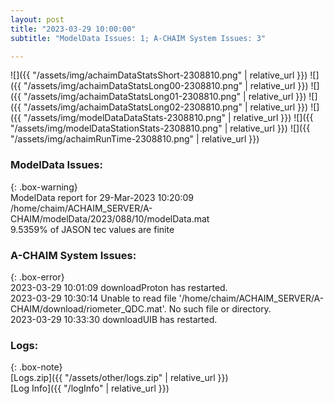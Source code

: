 ```yaml
---
layout: post
title: "2023-03-29 10:00:00"
subtitle: "ModelData Issues: 1; A-CHAIM System Issues: 3"

---
```


![]({{ "/assets/img/achaimDataStatsShort-2308810.png" | relative_url }})
![]({{ "/assets/img/achaimDataStatsLong00-2308810.png" | relative_url }})
![]({{ "/assets/img/achaimDataStatsLong01-2308810.png" | relative_url }})
![]({{ "/assets/img/achaimDataStatsLong02-2308810.png" | relative_url }})
![]({{ "/assets/img/modelDataDataStats-2308810.png" | relative_url }})
![]({{ "/assets/img/modelDataStationStats-2308810.png" | relative_url }})
![]({{ "/assets/img/achaimRunTime-2308810.png" | relative_url }})


### ModelData Issues:  
  
{: .box-warning}  
 ModelData report for 29-Mar-2023 10:20:09   
 /home/chaim/ACHAIM_SERVER/A-CHAIM/modelData/2023/088/10/modelData.mat   
 9.5359% of JASON tec values are finite   
  
### A-CHAIM System Issues:  
  
{: .box-error}  
2023-03-29 10:01:09 downloadProton has restarted.  
2023-03-29 10:30:14 Unable to read file '/home/chaim/ACHAIM_SERVER/A-CHAIM/download/riometer_QDC.mat'. No such file or directory.  
2023-03-29 10:33:30 downloadUIB has restarted.  

### Logs:  
  
{: .box-note}  
[Logs.zip]({{ "/assets/other/logs.zip" | relative_url }})  
[Log Info]({{ "/logInfo" | relative_url }})  
